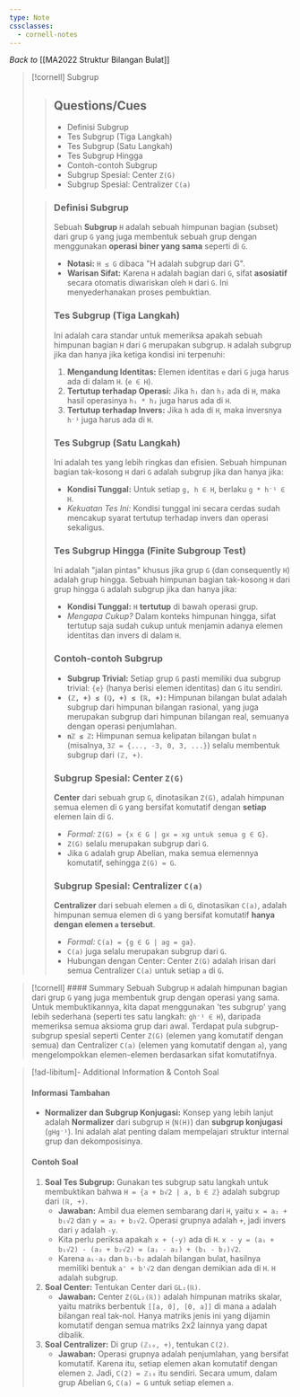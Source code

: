 ```yaml
---
type: Note
cssclasses:
  - cornell-notes
---
```

_Back to_ [[MA2022 Struktur Bilangan Bulat]]
> [!cornell] Subgrup
> 
> > ## Questions/Cues
> > 
> > - Definisi Subgrup
> > - Tes Subgrup (Tiga Langkah)
> > - Tes Subgrup (Satu Langkah)
> > - Tes Subgrup Hingga
> > - Contoh-contoh Subgrup
> > - Subgrup Spesial: Center `Z(G)`
> > - Subgrup Spesial: Centralizer `C(a)`
> 
> > ### Definisi Subgrup
> > 
> > Sebuah **Subgrup** `H` adalah sebuah himpunan bagian (subset) dari grup `G` yang juga membentuk sebuah grup dengan menggunakan **operasi biner yang sama** seperti di `G`.
> > 
> > - **Notasi:** `H ≤ G` dibaca "H adalah subgrup dari G".
> > - **Warisan Sifat:** Karena `H` adalah bagian dari `G`, sifat **asosiatif** secara otomatis diwariskan oleh `H` dari `G`. Ini menyederhanakan proses pembuktian.
> > 
> > ### Tes Subgrup (Tiga Langkah)
> > 
> > Ini adalah cara standar untuk memeriksa apakah sebuah himpunan bagian `H` dari `G` merupakan subgrup. `H` adalah subgrup jika dan hanya jika ketiga kondisi ini terpenuhi:
> > 
> > 1. **Mengandung Identitas:** Elemen identitas `e` dari `G` juga harus ada di dalam `H`. (`e ∈ H`).
> > 2. **Tertutup terhadap Operasi:** Jika `h₁` dan `h₂` ada di `H`, maka hasil operasinya `h₁ * h₂` juga harus ada di `H`.
> > 3. **Tertutup terhadap Invers:** Jika `h` ada di `H`, maka inversnya `h⁻¹` juga harus ada di `H`.
> > 
> > ### Tes Subgrup (Satu Langkah)
> > 
> > Ini adalah tes yang lebih ringkas dan efisien. Sebuah himpunan bagian tak-kosong `H` dari `G` adalah subgrup jika dan hanya jika:
> > 
> > - **Kondisi Tunggal:** Untuk setiap `g, h ∈ H`, berlaku `g * h⁻¹ ∈ H`.
> > - _Kekuatan Tes Ini:_ Kondisi tunggal ini secara cerdas sudah mencakup syarat tertutup terhadap invers dan operasi sekaligus.
> > 
> > ### Tes Subgrup Hingga (Finite Subgroup Test)
> > 
> > Ini adalah "jalan pintas" khusus jika grup `G` (dan consequently `H`) adalah grup hingga. Sebuah himpunan bagian tak-kosong `H` dari grup hingga `G` adalah subgrup jika dan hanya jika:
> > 
> > - **Kondisi Tunggal:** `H` **tertutup** di bawah operasi grup.
> > - _Mengapa Cukup?_ Dalam konteks himpunan hingga, sifat tertutup saja sudah cukup untuk menjamin adanya elemen identitas dan invers di dalam `H`.
> > 
> > ### Contoh-contoh Subgrup
> > 
> > - **Subgrup Trivial:** Setiap grup `G` pasti memiliki dua subgrup trivial: `{e}` (hanya berisi elemen identitas) dan `G` itu sendiri.
> > - **`(ℤ, +) ≤ (ℚ, +) ≤ (ℝ, +)`:** Himpunan bilangan bulat adalah subgrup dari himpunan bilangan rasional, yang juga merupakan subgrup dari himpunan bilangan real, semuanya dengan operasi penjumlahan.
> > - **`nℤ ≤ ℤ`:** Himpunan semua kelipatan bilangan bulat `n` (misalnya, `3ℤ = {..., -3, 0, 3, ...}`) selalu membentuk subgrup dari `(ℤ, +)`.
> > 
> > ### Subgrup Spesial: Center `Z(G)`
> > 
> > **Center** dari sebuah grup `G`, dinotasikan `Z(G)`, adalah himpunan semua elemen di `G` yang bersifat komutatif dengan **setiap** elemen lain di `G`.
> > 
> > - _Formal:_ `Z(G) = {x ∈ G | gx = xg untuk semua g ∈ G}`.
> > - `Z(G)` selalu merupakan subgrup dari `G`.
> > - Jika `G` adalah grup Abelian, maka semua elemennya komutatif, sehingga `Z(G) = G`.
> > 
> > ### Subgrup Spesial: Centralizer `C(a)`
> > 
> > **Centralizer** dari sebuah elemen `a` di `G`, dinotasikan `C(a)`, adalah himpunan semua elemen di `G` yang bersifat komutatif **hanya dengan elemen `a` tersebut**.
> > 
> > - _Formal:_ `C(a) = {g ∈ G | ag = ga}`.
> > - `C(a)` juga selalu merupakan subgrup dari `G`.
> > - Hubungan dengan Center: Center `Z(G)` adalah irisan dari semua Centralizer `C(a)` untuk setiap `a` di `G`.

> [!cornell] #### Summary
> Sebuah Subgrup `H` adalah himpunan bagian dari grup `G` yang juga membentuk grup dengan operasi yang sama. Untuk membuktikannya, kita dapat menggunakan 'tes subgrup' yang lebih sederhana (seperti tes satu langkah: `gh⁻¹ ∈ H`), daripada memeriksa semua aksioma grup dari awal. Terdapat pula subgrup-subgrup spesial seperti Center `Z(G)` (elemen yang komutatif dengan semua) dan Centralizer `C(a)` (elemen yang komutatif dengan `a`), yang mengelompokkan elemen-elemen berdasarkan sifat komutatifnya.

> [!ad-libitum]- Additional Information & Contoh Soal
> 
> #### Informasi Tambahan
> 
> - **Normalizer dan Subgrup Konjugasi:** Konsep yang lebih lanjut adalah **Normalizer** dari subgrup `H` (`N(H)`) dan **subgrup konjugasi** (`gHg⁻¹`). Ini adalah alat penting dalam mempelajari struktur internal grup dan dekomposisinya.
> 
> #### Contoh Soal
> 
> 1. **Soal Tes Subgrup:** Gunakan tes subgrup satu langkah untuk membuktikan bahwa `H = {a + b√2 | a, b ∈ ℤ}` adalah subgrup dari `(ℝ, +)`.
>     - **Jawaban:** Ambil dua elemen sembarang dari `H`, yaitu `x = a₁ + b₁√2` dan `y = a₂ + b₂√2`. Operasi grupnya adalah `+`, jadi invers dari `y` adalah `-y`.
>     - Kita perlu periksa apakah `x + (-y)` ada di `H`. `x - y = (a₁ + b₁√2) - (a₂ + b₂√2) = (a₁ - a₂) + (b₁ - b₂)√2`.
>     - Karena `a₁-a₂` dan `b₁-b₂` adalah bilangan bulat, hasilnya memiliki bentuk `a' + b'√2` dan dengan demikian ada di `H`. `H` adalah subgrup.
> 2. **Soal Center:** Tentukan Center dari `GL₂(ℝ)`.
>     - **Jawaban:** Center `Z(GL₂(ℝ))` adalah himpunan matriks skalar, yaitu matriks berbentuk `[[a, 0], [0, a]]` di mana `a` adalah bilangan real tak-nol. Hanya matriks jenis ini yang dijamin komutatif dengan semua matriks 2x2 lainnya yang dapat dibalik.
> 3. **Soal Centralizer:** Di grup `(ℤ₁₀, +)`, tentukan `C(2)`.
>     - **Jawaban:** Operasi grupnya adalah penjumlahan, yang bersifat komutatif. Karena itu, setiap elemen akan komutatif dengan elemen `2`. Jadi, `C(2) = ℤ₁₀` itu sendiri. Secara umum, dalam grup Abelian `G`, `C(a) = G` untuk setiap elemen `a`.